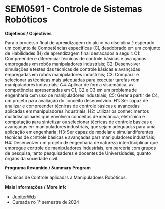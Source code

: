 # SEM0591 - Controle de Sistemas Robóticos

**Objetivos / Objectives**

Para o processo final de aprendizagem do aluno na disciplina é esperado um conjunto de Competências específicas (C), desdobrado em um conjunto de Habilidades (H) de aprendizagem final destacados a seguir: C1: Compreender e diferenciar técnicas de controle básicas e avançadas empregadas em robôs manipuladores industriais; C2: Desenvolver simulações e testes das técnicas de controle básicas e avançadas empregadas em robôs manipuladores industriais; C3: Comparar e selecionar as técnicas mais adequadas para executar tarefas com manipuladores industriais; C4: Aplicar de forma sistemática, as competências apresentadas em C1, C2 e C3 em um problema de engenharia com uso de manipuladores industriais; C5: Gerar a partir de C4, um projeto para avaliação do conceito desenvolvido. H1: Ser capaz de analizar e compreender técnicas de controle básicas e avançadas aplicadas em manipuladores industriais; H2: Utilizar os conhecimentos multidisciplinares que envolvem conceitos de mecânica, eletrônica e computação para sintetizar ou selecionar técnicas de controle básicas e avançadas em manipuladores industriais, que sejam adequadas para uma aplicação em engenharia; H3: Ser capaz de modelar e simular diferentes técnicas de controle básicas e avançadas para manipuladores industriais; H4: Desenvolver um projeto de engenharia de natureza interdisciplinar que empregue controle de manipuladores industriais, em parceria com grupos de pesquisa, tanto pesquisadores e docentes de Universidades, quanto órgãos da sociedade civil.

**Programa Resumido / Summary Program**

Técnicas de Controle aplicadas a Manipuladores Robóticos.

**Mais Informações / More Info**

- [JupiterWeb](https://uspdigital.usp.br/jupiterweb/obterDisciplina?nomdis=&sgldis=SEM0591)
- Cursada no 1° semestre de 2024
